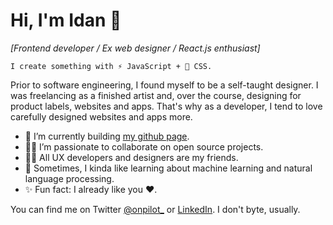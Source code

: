 # Hi, I'm Idan 👋
_[Frontend developer / Ex web designer / React.js enthusiast]_

`I create something with ⚡ JavaScript + 🧁 CSS.`

Prior to software engineering,  I found myself to be a self-taught designer. I was freelancing as a finished artist and, over the course, designing for product labels, websites and apps. That's why as a developer, I tend to love carefully designed websites and apps more.

- 🚀 I’m currently building [my github page](http://onpilot.github.io/).
- 👨‍🚀 I’m passionate to collaborate on open source projects.
- 🧝‍♀️ All UX developers and designers are my friends.
- 🍵 Sometimes, I kinda like learning about machine learning and natural language processing. 
- ✨ Fun fact: I already like you ❤️.

You can find me on Twitter [@onpilot_](https://twitter.com/onpilot_) or [LinkedIn](http://linkedin.com/in/onpilot). I don't byte, usually.
